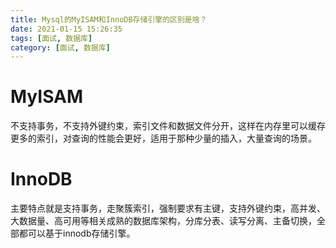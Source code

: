 ```yaml
---
title: Mysql的MyISAM和InnoDB存储引擎的区别是啥？
date: 2021-01-15 15:26:35
tags: [面试, 数据库]
category: [面试, 数据库]
---
```


# MyISAM

不支持事务，不支持外键约束，索引文件和数据文件分开，这样在内存里可以缓存更多的索引，对查询的性能会更好，适用于那种少量的插入，大量查询的场景。

# InnoDB

主要特点就是支持事务，走聚簇索引，强制要求有主键，支持外键约束，高并发、大数据量、高可用等相关成熟的数据库架构，分库分表、读写分离、主备切换，全部都可以基于innodb存储引擎。

